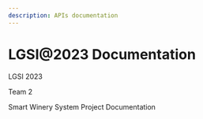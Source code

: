 ```yaml
---
description: APIs documentation
---
```


# LGSI@2023 Documentation

LGSI 2023

Team 2

Smart Winery System Project Documentation
